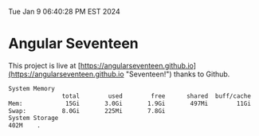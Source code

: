 Tue Jan  9 06:40:28 PM EST 2024

# Angular Seventeen


This project is live at [https://angularseventeen.github.io](https://angularseventeen.github.io "Seventeen!") thanks to Github.

```bash
System Memory
               total        used        free      shared  buff/cache   available
Mem:            15Gi       3.0Gi       1.9Gi       497Mi        11Gi        12Gi
Swap:          8.0Gi       225Mi       7.8Gi
System Storage
402M	.
```
```bash
